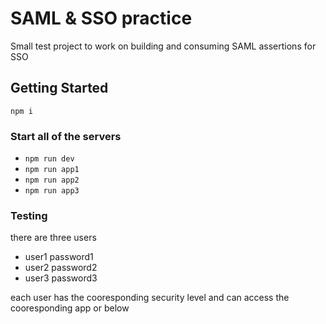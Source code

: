 # SAML & SSO practice

Small test project to work on building and consuming SAML assertions for SSO

## Getting Started

`npm i`

### Start all of the servers
- `npm run dev`
- `npm run app1`
- `npm run app2`
- `npm run app3`

### Testing
there are three users
- user1 password1
- user2 password2
- user3 password3

each user has the cooresponding security level and can access the cooresponding app or below

